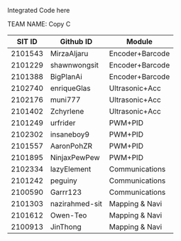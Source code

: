 Integrated Code here 


TEAM NAME:	Copy C

| SIT ID | Github ID | Module |
| ------ | --------- | ------ |
| 2101543 |MirzaAljaru	|Encoder+Barcode|
| 2101229 |shawnwongsit |Encoder+Barcode|
| 2101388 | BigPlanAi|Encoder+Barcode|
| 2102740 | enriqueGlas|Ultrasonic+Acc|
| 2102176 | muni777|	Ultrasonic+Acc|
| 2101402 | 	Zchyrlene|Ultrasonic+Acc|
| 2101249 | 	urfrider|PWM+PID|
| 2102302 | 	insaneboy9|PWM+PID|
| 2101557 | 	AaronPohZR|PWM+PID|
| 2101895 | 	NinjaxPewPew|	PWM+PID|
| 2102334 | 	lazyElement|	Communications|
| 2101242 | 	peguiny  |	Communications|
| 2100590 | 	Garrr123	|Communications|
| 2101303 | 	nazirahmed-sit|	Mapping & Navi|
| 2101612 | 	Owen-Teo	|Mapping & Navi|
| 2100913 | 	JinThong	|Mapping & Navi|

